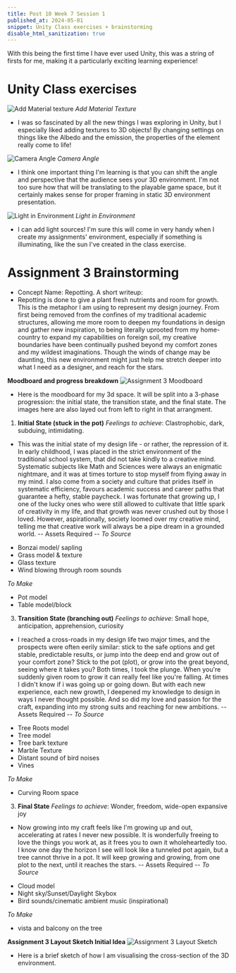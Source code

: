```yaml
---
title: Post 10 Week 7 Session 1
published_at: 2024-05-01
snippet: Unity Class exercises + brainstorming
disable_html_sanitization: true
---
```

With this being the first time I have ever used Unity, this was a string of firsts for me, making it a particularly exciting learning experience! 

# **Unity Class exercises**
![Add Material texture](/w07s1/w07s1_addmat.png)
*Add Material Texture*
- I was so fascinated by all the new things I was exploring in Unity, but I especially liked adding textures to 3D objects! By changing settings on things like the Albedo and the emission, the properties of the element really come to life!

![Camera Angle](/w07s1/w07s1_cangle.png)
*Camera Angle*
- I think one important thing I'm learning is that you can shift the angle and perspective that the audience sees your 3D environment. I'm not too sure how that will be translating to the playable game space, but it certainly makes sense for proper framing in static 3D environment presentation.

![Light in Environment](/w07s1/w07s1_lights.png)
*Light in Environment*
- I can add light sources! I'm sure this will come in very handy when I create my assignments' environment, especially if something is illuminating, like the sun I've created in the class exercise.

# **Assignment 3 Brainstorming**
- Concept Name: Repotting. A short writeup:
- Repotting is done to give a plant fresh nutrients and room for growth. This is the metaphor I am using to represent my design journey. From first being removed from the confines of my traditional academic structures, allowing me more room to deepen my foundations in design and gather new inspiration, to being literally uprooted from my home-country to expand my capabilities on foreign soil, my creative boundaries have been continually pushed beyond my comfort zones and my wildest imaginations. Though the winds of change may be daunting, this new environment might just help me stretch deeper into what I need as a designer, and reach for the stars. 

**Moodboard and progress breakdown**
![Assignment 3 Moodboard](/w07s1/w07s1_mbA3.png)

- Here is the moodboard for my 3d space. It will be split into a 3-phase progression: the initial state, the transition state, and the final state. The images here are also layed out from left to right in that arrangment.
1. **Initial State (stuck in the pot)** 
*Feelings to achieve*: 
Clastrophobic,  dark, subduing, intimidating. 
- This was the initial state of my design life - or rather, the repression of it. In early childhood, I was placed in the strict environment of the traditional school system, that did not take kindly to a creative mind. Systematic subjects like Math and Sciences were always an enigmatic nightmare, and it was at times torture to stop myself from flying away in my mind. I also come from a society and culture that prides itself in systematic efficiency, favours academic success and career paths that guarantee a hefty, stable paycheck. I was fortunate that growing up, I one of the lucky ones who were still allowed to cultivate that little spark of creativity in my life, and that growth was never crushed out by those I loved. However, aspirationally, society loomed over my creative mind, telling me that creative work will always be a pipe dream in a grounded world.
-- Assets Required --
*To Source*
* Bonzai model/ sapling
* Grass model & texture
* Glass texture
* Wind blowing through room sounds

*To Make*
* Pot model
* Table model/block

3. **Transition State (branching out)** 
*Feelings to achieve*: 
Small hope, anticipation, apprehension, curiosity
- I reached a cross-roads in my design life two major times, and the prospects were often eerily similar: stick to the safe options and get stable, predictable results, or jump into the deep end and grow out of your comfort zone? Stick to the pot (plot), or grow into the great beyond, seeing where it takes you? Both times, I took the plunge. When you're suddenly given room to grow it can really feel like you're falling. At times I didn't know if i was going up or going down. But with each new experience, each new growth, I deepened my knowledge to design in ways I never thought possible. And so did my love and passion for the craft, expanding into my strong suits and reaching for new ambitions.
-- Assets Required --
*To Source*
* Tree Roots model
* Tree model
* Tree bark texture
* Marble Texture
* Distant sound of bird noises
* Vines

*To Make*
* Curving Room space

3. **Final State** 
*Feelings to achieve*: 
Wonder, freedom, wide-open expansive joy
- Now growing into my craft feels like I'm growing up and out, accelerating at rates I never new possible. It is wonderfully freeing to love the things you work at, as it frees you to own it wholeheartedly too. I know one day the horizon I see will look like a tunneled pot again, but a tree cannot thrive in a pot. It will keep growing and growing, from one plot to the next, until it reaches the stars. 
-- Assets Required --
*To Source*
* Cloud model
* Night sky/Sunset/Daylight Skybox
* Bird sounds/cinematic ambient music (inspirational)

*To Make*
* vista and balcony on the tree

**Assignment 3 Layout Sketch Initial Idea**
![Assignment 3 Layout Sketch](/w07s1/w07s1_layoutsk.png)
- Here is a brief sketch of how I am visualising the cross-section of the 3D environment.